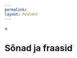```yaml
---
permalink: 
layout: Pealeht
---
```


<!-- Teatepaan -->
<div id='Teatepaan' class='paan peidetud d-flex align-items-start justify-content-between'>
  <!-- Teade -->
  <p id='Teatetekst'>
  </p>
  <!-- Sulgemisnupp -->
  <div id='TeatepaanSulge' class='sulgemisnupuke'>
    <span>&times;</span>
  </div>
</div>


# Sõnad ja fraasid

<div id='sonaKirjed'></div>

